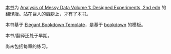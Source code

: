 [本书](https://wangzhen89.github.io/AMD/)为 [Analysis of Messy Data Volume 1: Designed Experiments, 2nd edn](https://doi.org/10.1201/EBK1584883340) 的翻译版。站在巨人的肩膀上，才有了本书。

本书基于 [Elegant Bookdown Template](https://bookdown.org/xiangyun/elegantbookdown/)，是基于 [bookdown](https://bookdown.org/yihui/bookdown/) 的模板。

本书/翻译还处于早期。

尚未包括每章的练习。

